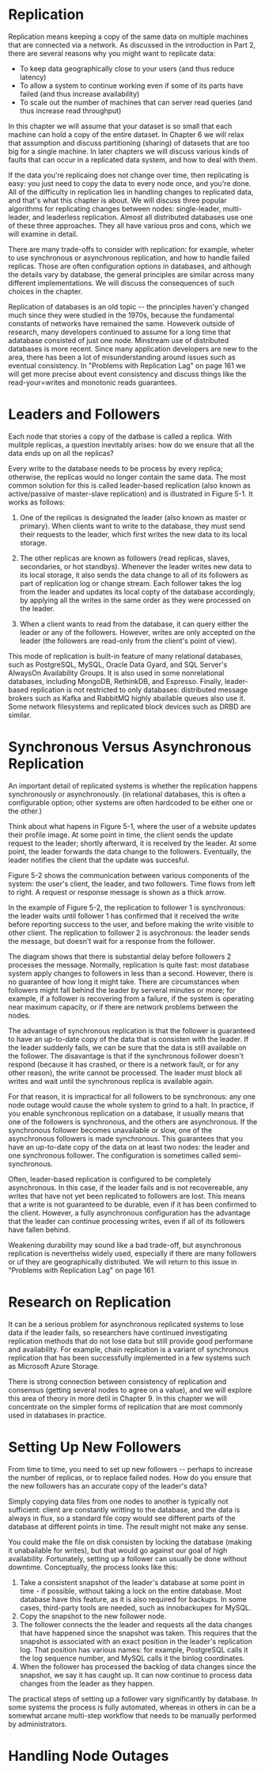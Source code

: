 # Replication

Replication means keeping a copy of the same data on multiple machines that are connected via a network. As discussed in the introduction in Part 2, there are several reasons why you might want to replicate data:  

- To keep data geographically close to your users (and thus reduce latency)
- To allow a system to continue working even if some of its parts have failed (and thus increase availability)
- To scale out the number of machines that can server read queries (and thus increase read throughput)

In this chapter we will assume that your dataset is so small that each machine can hold a copy of the entire dataset. In Chapter 6 we will relax that assumption and discuss partitioning (sharing) of datasets that are too big for a single machine. In later chapters we will discuss various kinds of faults that can occur in a replicated data system, and how to deal with them. 

If the data you're replicaing does not change over time, then replicating is easy: you just need to copy the data to every node once, and you're done. All of the difficulty in replication lies in handling changes to replicated data, and that's what this chapter is about. We will discuss three popular algorithms for replicating changes between nodes: single-leader, multi-leader, and leaderless replication. Almost all distributed databases use one of these three approaches. They all have various pros and cons, which we will examine in detail.  

There are many trade-offs to consider with replication: for example, wheter to use synchronous or asynchronous replication, and how to handle failed replicas. Those are often configuration options in databases, and although the details vary by database, the general principles are similar across many different implementations. We will discuss the consequences of such choices in the chapter.  

Replication of databases is an old topic -- the principles haven'y changed much since they were studied in the 1970s, because the fundamental constants of networks have remained the same. Howeverk outside of research, many developers continued to assume for a long time that adatabase consisted of just one node. Minstream use of distributed databases is more recent. Since many application developers are new to the area, there has been a lot of misunderstanding around issues such as eventual consistency. In "Problems with Replication Lag" on page 161 we will get more precise about event consistency and discuss things like the read-your=writes and monotonic reads guarantees.  

# Leaders and Followers  

Each node that stories a copy of the datbase is called a replica. With mulitple replicas, a question inevitably arises: how do we ensure that all the data ends up on all the replicas?  

Every write to the database needs to be process by every replica; otherwise, the replicas would no longer contain the same data. The most common solution for this is called leader-based replication (also known as active/passive of master-slave replication) and is illustrated in Figure 5-1. It works as follows:  

1. One of the replicas is designated the leader (also known as master or primary). When clients want to write to the database, they must send their requests to the leader, which first writes the new data to its local storage.  

2. The other replicas are known as followers (read replicas, slaves, secondaries, or hot standbys). Whenever the leader writes new data to its local storage, it also sends the data change to all of its followers as part of replication log or change stream. Each follower takes the log from the leader and updates its local copty of the database accordingly, by applying all the writes in the same order as they were processed on the leader.  

3. When a client wants to read from the database, it can query either the leader or any of the followers. However, writes are only accepted on the leader (the followers are read-only from the client's point of view).  

This mode of replication is built-in feature of many relational databases, such as PostgreSQL, MySQL, Oracle Data Gyard, and SQL Server's AlwaysOn Availability Groups. It is also used in some nonrelational databases, including MongoDB, RethinkDB, and Espresso. Finally, leader-based replication is not restricted to only databases: distributed message brokers such as Kafka and RabbitMQ highly abailable queues also use it. Some network filesystems and replicated block devices such as DRBD are similar.  
# Synchronous Versus Asynchronous Replication

An important detail of replicated systems is whether the replication happens synchronously or asynchronously. (in relational databases, this is often a configurable option; other systems are often hardcoded to be either one or the other.)  

Think about what hapens in Figure 5-1, where the user of a website updates their profile image. At some point in time, the client sends the update request to the leader; shortly afterward, it is received by the leader. At some point, the leader forwards the data change to the followers. Eventually, the leader notifies the client that the update was succesful.  

Figure 5-2 shows the communication between various components of the system: the user's client, the leader, and two followers. Time flows from left to right. A request or response message is shown as a thick arrow.  

In the example of Figure 5-2, the replication to follower 1 is synchronous: the leader waits until follower 1 has confirmed that it received the write before reporting success to the user, and before making the write visible to other client. The replication to follower 2 is asychronous: the leader sends the message, but doesn't wait for a response from the follower.  

The diagram shows that there is substantial delay before followers 2 processes the message. Normally, replication is quite fast: most database system apply changes to followers in less than a second. However, there is no guarantee of how long it might take. There are circumstances when followers might fall behind the leader by serveral minutes or more; for example, if a follower is recovering from a failure, if the system is operating near maximum capacity, or if there are network problems between the nodes.  

The advantage of synchronous replication is that the follower is guaranteed to have an up-to-date copy of the data that is consisten with the leader. If the leader suddenly fails, we can be sure that the data is still available on the follower. The disavantage is that if the synchronous follower doesn't respond (because it has crashed, or there is a network fault, or for any other reason), the write cannot be processed. The leader must block all writes and wait until the synchronous replica is available again.  

For that reason, it is impractical for all followers to be synchronous: any one node outage would cause the whole system to grind to a halt. In practice, if you enable synchronous replication on a database, it usually means that one of the followers is synchronous, and the others are asynchronous. If the synchronous follower becomes unavailable or slow, one of the asynchronous followers is made synchronous. This guarantees that you have an up-to-date copy of the data on at least two nodes: the leader and one synchronous follower. The configuration is sometimes called semi-synchronous.  

Often, leader-based replication is configured to be completely asynchronous. In this case, if the leader fails and is not recovereable, any writes that have not yet been replicated to followers are lost. This means that a write is not guaranteed to be durable, even if it has been confirmed to the client. However, a fully asynchronous configuration has the advantage that the leader can continue processing writes, even if all of its followers have fallen behind.  

Weakening durability may sound like a bad trade-off, but asynchronous replication is neverthelss widely used, especially if there are many followers or uf they are geographically distributed. We will return to this issue in "Problems with Replication Lag" on page 161.  

# Research on Replication

It can be a serious problem for asynchronous replicated systems to lose data if the leader fails, so researchers have continued investigating replication methods that do not lose data but still provide good performane and availability. For example, chain replication is a variant of synchronous replication that has been successfully implemented in a few systems such as Microsoft Azure Storage.  

There is strong connection between consistency of replication and consensus (getting several nodes to agree on a value), and we will explore this area of theory in more detil in Chapter 9. In this chapter we will concentrate on the simpler forms of replication that are most commonly used in databases in practice.  

# Setting Up New Followers 

From time to time, you need to set up new followers -- perhaps to increase the number of replicas, or to replace failed nodes. How do you ensure that the new followers has an accurate copy of the leader's data?  

Simply copying data files from one nodes to another is typically not sufficient: client are constantly writting to the database, and the data is always in flux, so a standard file copy would see different parts of the database at different points in time. The result might not make any sense.  

You could make the file on disk consisten by locking the database (making it unabailable for writes), but that would go against our goal of high availability. Fortunately, setting up a follower can usually be done without downtime. Conceptually, the process looks like this:  

1. Take a consistent snapshot of the leader's database at some point in time - if possible, without taking a lock on the entire database. Most database have this feature, as it is also required for backups. In some cases, third-party tools are needed, such as innobackupex for MySQL.
2. Copy the snapshot to the new follower node.
3. The follower connects the the leader and requests all the data changes that have happened since the snapshot was taken. This requires that the snapshot is associated with an exact position in the leader's replication log. That position has various names: for example, PostgreSQL calls it the log sequence number, and MySQL calls it the binlog coordinates.
4. When the follower has processed the backlog of data changes since the snapshot, we say it has caught up. It can now continue to process data changes from the leader as they happen.  

The practical steps of setting up a follower vary significantly by database. In some systems the process is fully automated, whereas in others in can be a somewhat arcane multi-step workflow that needs to be manually performed by administrators.  

# Handling Node Outages

































